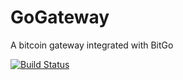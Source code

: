 # GoGateway
A bitcoin gateway integrated with BitGo

[![Build Status](https://travis-ci.org/cesardeazevedo/GoGateway.svg?branch=master)](https://travis-ci.org/cesardeazevedo/GoGateway)
